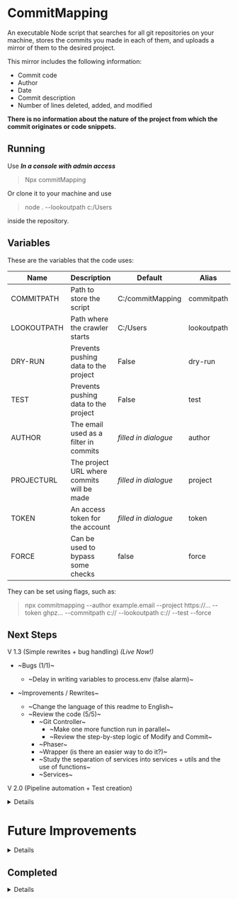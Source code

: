 # CommitMapping
An executable Node script that searches for all git repositories on your machine, stores the commits you made in each of them, and uploads a mirror of them to the desired project.

This mirror includes the following information:
- Commit code
- Author
- Date
- Commit description
- Number of lines deleted, added, and modified

**There is no information about the nature of the project from which the commit originates or code snippets.**

## Running

Use ***In a console with admin access***
> Npx commitMapping

Or clone it to your machine and use
> node . --lookoutpath c:/Users

inside the repository.

## Variables

These are the variables that the code uses:

| Name          | Description                                             | Default                  | Alias       |
| ------------- | ------------------------------------------------------- | ------------------------ | ----------- |
| COMMITPATH    | Path to store the script                                | C:/commitMapping         | commitpath  |
| LOOKOUTPATH   | Path where the crawler starts                           | C:/Users                 | lookoutpath |
| DRY-RUN       | Prevents pushing data to the project                    | False                    | dry-run     |
| TEST          | Prevents pushing data to the project                    | False                    | test        |
| AUTHOR        | The email used as a filter in commits                   | *filled in dialogue*     | author      |
| PROJECTURL    | The project URL where commits will be made              | *filled in dialogue*     | project     |
| TOKEN         | An access token for the account                         | *filled in dialogue*     | token       |
| FORCE         | Can be used to bypass some checks                      | false                    | force       |

They can be set using flags, such as:
> npx commitmapping --author example.email --project https://... --token ghpz... --commitpath c:// --lookoutpath c:// --test --force

## Next Steps
V 1.3 (Simple rewrites + bug handling) *(Live Now!)* 
- ~Bugs (1/1)~
    - ~Delay in writing variables to process.env (false alarm)~

- ~Improvements / Rewrites~
    - ~Change the language of this readme to English~
    - ~Review the code (5/5)~
        - ~Git Controller~
            - ~Make one more function run in parallel~
            - ~Review the step-by-step logic of Modify and Commit~
        - ~Phaser~
        - ~Wrapper (is there an easier way to do it?)~
        - ~Study the separation of services into services + utils and the use of functions~
        - ~Services~

V 2.0 (Pipeline automation + Test creation)
<details>

- Test creation
    - ~New variable~
    - Create temp and check if it exists
    - Clone a repository
        - Make the crawler run by fetching some other projects
        - Check the commits in these projects

- DevOps
    - ~Create a new branch for testing and PRD~
    - Git Actions (1/4)
        - ~Push from master to PRD~
        - Push from PRD to NPM
        - Automatic tests on the dev branch
        - Perform tests before pushing from master to PRD
</details>

# Future Improvements

<details>

- Bugs (0/1)
    - File lock issues (how to replicate in the first place)

- Identify major performance problems (0/1)
    - The file commit section

</details>

## Completed

<details>

V 0 to 1.2.0
- Bugs
    - Improve the commit execution loop
    - Clone only .git
    - For some projects, git log doesn't return
    - Organize language files
    - --test and --dryrun don't lock or lock everything
    - Bug in time
    - Bug in the case of an existing project

- Improvements/Rewrites
    - Provide in English
    - new code order:
        - get envs
        - get language
        - console.clear
        - start flux
        - (Re) Organize files;
    - Try to move files to some temp location
    - Create an error pattern in case of failures before we get the filepath (with the change of exec function to cwd, it became redundant);
    - Improve logic for switching operating systems and languages (with the change to the standardization of the node exec function, it became agnostic to the operating system and language);
    - Try to change the commit date through git API options (or changing environment variables);
    - Create an error wrapper;
    - Improve system output log;
    - In commit details, include the number of lines;
    - In commit details, include the project name; (could be considered information leakage)
    - Do not duplicate commits and do not delete the current file;
    - Improve readme readability;
    - Create a test case that does not push;
    - Fix environment variables to include email, token, and repo;
    - Store commits that failed;
    - More complete error handler;
    - Handle kill switches;
    - Add new variables to ReadMe;
    - DeleteFile function in utils;
    - Change the way the crawler works to avoid the recurrence of the function;
    - Adjustments in writing and new tasks;
    - Break the Born() in phaser;
    - Get the current directory and use it to build default routes;
    - Allow multiple processes to occupy the thread when running in a loop;
    - Break the modifyAndCommit() in git.controller;
    - Token and URL are hardcoded;

DevOps
    - Push to NPX (and maybe change the name);
        - Use locally in the pointed directory (when switching to npx)

</details>